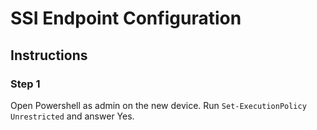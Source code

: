 # SSI Endpoint Configuration 

## Instructions

### Step 1

Open Powershell as admin on the new device. 
Run `Set-ExecutionPolicy Unrestricted` and answer Yes.


